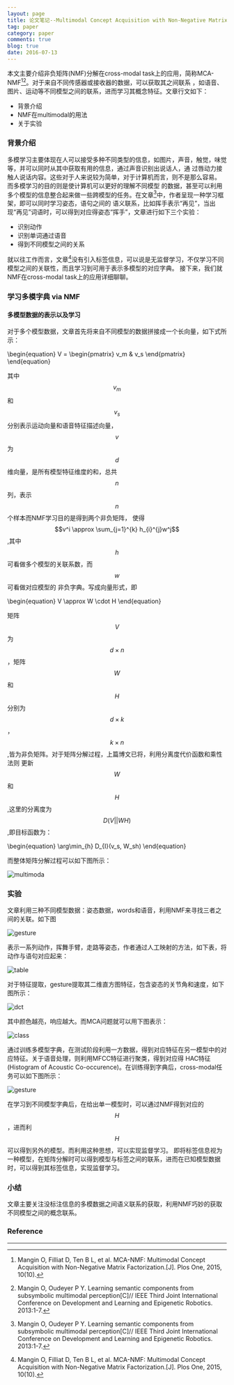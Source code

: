 ```yaml
---
layout: page
title: 论文笔记--Multimodal Concept Acquisition with Non-Negative Matrix Factorization
tag: paper   
category: paper
comments: true
blog: true
date: 2016-07-13
---
```


本文主要介绍非负矩阵(NMF)分解在cross-modal task上的应用，简称MCA-NMF[^1][^2]。对于来自不同传感器或接收器的数据，可以获取其之间联系
，如语音、图片、运动等不同模型之间的联系，进而学习其概念特征。文章行文如下：  

* 背景介绍
* NMF在multimodal的用法
* 关于实验

### 背景介绍  
多模学习主要体现在人可以接受多种不同类型的信息，如图片，声音，触觉，味觉等，并可以同时从其中获取有用的信息，通过声音识别出说话人，通
过唇动力接触人说话内容。这些对于人来说较为简单，对于计算机而言，则不是那么容易。 而多模学习的目的则是使计算机可以更好的理解不同模型
的数据，甚至可以利用多个模型的信息整合起来做一些跨模型的任务。在文章[^2]中，作者呈现一种学习框架，即可以同时学习姿态，语句之间的
语义联系，比如挥手表示“再见”，当出现“再见”词语时，可以得到对应得姿态“挥手”，文章进行如下三个实验：

* 识别动作
* 识别单词通过语音
* 得到不同模型之间的关系

就以往工作而言，文章[^1]没有引入标签信息，可以说是无监督学习，不仅学习不同模型之间的关联性，而且学习到可用于表示多模型的对应字典。
接下来，我们就NMF在cross-modal task上的应用详细聊聊。

### 学习多模字典 via NMF

#### 多模型数据的表示以及学习
对于多个模型数据，文章首先将来自不同模型的数据拼接成一个长向量，如下式所示：  

\begin{equation}
V = \begin{pmatrix} v_m & v_s \end{pmatrix}
\end{equation}  


其中$$v_m$$和$$v_s$$分别表示运动向量和语音特征描述向量，$$v$$为$$d$$维向量，是所有模型特征维度的和，总共$$n$$列，表示$$n$$个样本而NMF学习目的是得到两个非负矩阵，
使得$$v^i \approx \sum_{j=1}^{k} h_{i}^{j}w^j$$,其中$$h$$可看做多个模型的关联系数，而$$w$$可看做对应模型的
非负字典。写成向量形式，即  

\begin{equation}
V \approx W \cdot H
\end{equation}


矩阵$$V$$为$$d \times n$$，矩阵$$W$$和$$H$$分别为$$d \times k$$，$$k \times n$$,皆为非负矩阵。对于矩阵分解过程，上篇博文已将，利用分离度代价函数和乘性法则
更新$$W$$和$$H$$,这里的分离度为$$D(V||WH)$$,即目标函数为：


\begin{equation}
\arg\min_{h} D_{I}(v_s, W_sh)
\end{equation}  


而整体矩阵分解过程可以如下图所示：  

![multimoda]({{site.postimg}}/MCA_NMF/multimoda.jpg)   



### 实验
文章利用三种不同模型数据：姿态数据，words和语音，利用NMF来寻找三者之间的关联。如下图  

![gesture]({{site.postimg}}/MCA_NMF/gesture.jpg)   



表示一系列动作，挥舞手臂，走路等姿态，作者通过人工映射的方法，如下表，将动作与语句对应起来：  

![table]({{site.postimg}}/MCA_NMF/gesture_word.jpg)    


对于特征提取，gesture提取其二维直方图特征，包含姿态的关节角和速度，如下图所示：  

![dct]({{site.postimg}}/MCA_NMF/dct.jpg)   



其中颜色越亮，响应越大。而MCA问题就可以用下图表示：  


![class]({{site.postimg}}/MCA_NMF/class.jpg)  



通过训练多模型字典，在测试阶段利用一方数据，得到对应特征在另一模型中的对应特征。关于语音处理，则利用MFCC特征进行聚类，得到对应得
HAC特征(Histogram of Acoustic Co-occurence)。在训练得到字典后，cross-modal任务可以如下图所示：  

![gesture]({{site.postimg}}/MCA_NMF/cross.jpg)    



在学习到不同模型字典后，在给出单一模型时，可以通过NMF得到对应的$$H$$，进而利$$H$$可以得到另外的模型。而利用这种思想，可以实现监督学习。
即将标签信息视为一种模型，在矩阵分解时可以得到模型与标签之间的联系，进而在已知模型数据时，可以得到其标签信息，实现监督学习。

### 小结
文章主要关注没标注信息的多模数据之间语义联系的获取，利用NMF巧妙的获取不同模型之间的概念联系。

### Reference
---
[^1]: Mangin O, Filliat D, Ten B L, et al. MCA-NMF: Multimodal Concept Acquisition with Non-Negative Matrix Factorization.[J]. Plos One, 2015, 10(10).
[^2]: Mangin O, Oudeyer P Y. Learning semantic components from subsymbolic multimodal perception[C]// IEEE Third Joint International Conference on Development and Learning and Epigenetic Robotics. 2013:1-7.
